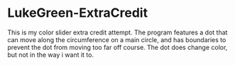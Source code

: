# LukeGreen-ExtraCredit

This is my color slider extra credit attempt.
The program features a dot that can move along the circumference on a main circle, and has boundaries to prevent the dot from moving too far off course.
The dot does change color, but not in the way i want it to.
